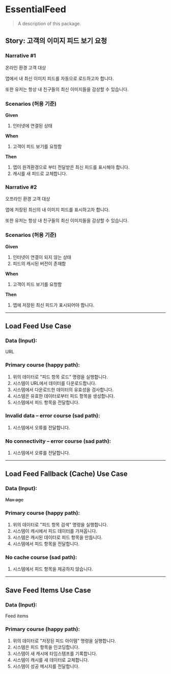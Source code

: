 # EssentialFeed

> A description of this package.

## Story: 고객의 이미지 피드 보기 요청
### Narrative #1
온라인 환경 고객 대상

앱에서 내 최신 이미지 피드를 자동으로 로드하고자 합니다.

또한 유저는 항상 내 친구들의 최신 이미지들을 감상할 수 있습니다.

### Scenarios (허용 기준)

**Given**
1. 인터넷에 연결된 상태

**When**
1. 고객이 피드 보기를 요청함

**Then**
1. 앱이 원격환경으로 부터 전달받은 최신 피드를 표시해야 합니다.
2. 캐시를 새 피드로 교체합니다.

### Narrative #2
오프라인 환경 고객 대상

앱에 저장된 최신의 내 이미지 피드를 표시하고자 합니다.

또한 유저는 항상 내 친구들의 최신 이미지들을 감상할 수 있습니다.

### Scenarios (허용 기준)

**Given**
1. 인터넷이 연결이 되지 않는 상태
2. 피드의 캐시된 버전이 존재함

**When**
1. 고객이 피드 보기를 요청함

**Then**
1. 앱에 저장된 최신 피드가 표시되어야 합니다.

---

## Load Feed Use Case

### Data (Input):
URL

### Primary course (happy path):
1. 위의 데이터로 "피드 항목 로드" 명령을 실행합니다.
2. 시스템이 URL에서 데이터를 다운로드합니다.
3. 시스템에서 다운로드한 데이터의 유효성을 검사합니다.
4. 시스템은 유효한 데이터로부터 피드 항목을 생성합니다.
5. 시스템에서 피드 항목을 전달합니다.

### Invalid data – error course (sad path):
1. 시스템에서 오류를 전달합니다.
### No connectivity – error course (sad path):
1. 시스템에서 오류를 전달합니다.

---

## Load Feed Fallback (Cache) Use Case
### Data (Input):
~~Max age~~

### Primary course (happy path):
1. 위의 데이터로 "피드 항목 검색" 명령을 실행합니다.
2. 시스템이 캐시에서 피드 데이터를 가져옵니다.
3. 시스템은 캐시된 데이터로 피드 항목을 만듭니다.
4. 시스템에서 피드 항목을 전달합니다.

### No cache course (sad path):
1. 시스템에서 피드 항목을 제공하지 않습니다.

---
## Save Feed Items Use Case
### Data (Input):
Feed items

### Primary course (happy path):
1. 위의 데이터로 "저장된 피드 아이템" 명령을 실행합니다.
2. 시스템은 피드 항목을 인코딩합니다.
3. 시스템이 새 캐시에 타임스탬프를 기록합니다.
4. 시스템이 캐시를 새 데이터로 교체합니다.
5. 시스템이 성공 메시지를 전달합니다.